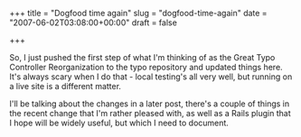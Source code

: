 +++
title = "Dogfood time again"
slug = "dogfood-time-again"
date = "2007-06-02T03:08:00+00:00"
draft = false

+++

So, I just pushed the first step of what I'm thinking of as the Great Typo Controller Reorganization to the typo repository and updated things here. It's always scary when I do that - local testing's all very well, but running on a live site is a different matter.

I'll be talking about the changes in a later post, there's a couple of things in the recent change that I'm rather pleased with, as well as a Rails plugin that I hope will be widely useful, but which I need to document.

